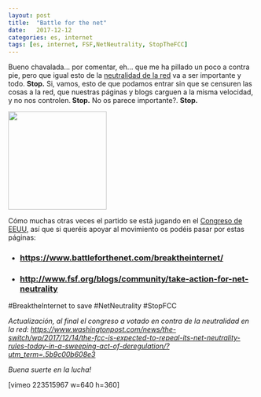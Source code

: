 ```yaml
---
layout: post
title:  "Battle for the net"
date:   2017-12-12
categories: es, internet
tags: [es, internet, FSF,NetNeutrality, StopTheFCC]
---
```

Bueno chavalada... por comentar, eh... que me ha pillado un poco a contra pie, pero que igual esto de la <a href="https://es.gizmodo.com/que-es-la-neutralidad-de-la-red-explicado-en-2-minutos-1794868754">neutralidad de la red</a> va a ser importante y todo. <strong>Stop.</strong>
Si, vamos, esto de que podamos entrar sin que se censuren las cosas a la red, que nuestras páginas y blogs carguen a la misma velocidad, y no nos controlen.<strong> Stop.</strong>
No os parece importante?. <strong>Stop.</strong>

<a href="https://es.wikipedia.org/wiki/Neutralidad_de_red"><img class="size-medium aligncenter" src="https://upload.wikimedia.org/wikipedia/commons/thumb/5/5f/Simbolo_de_la_red_neutral_espanol.svg/200px-Simbolo_de_la_red_neutral_espanol.svg.png" width="200" height="200" /></a>

Cómo muchas otras veces el partido se está jugando en el <a href="https://elpais.com/economia/2017/11/21/actualidad/1511287550_489558.html">Congreso de EEUU,</a> así que si queréis apoyar al movimiento os podéis pasar por estas páginas:
<ul>
 	<li>
<h3><a href="https://www.battleforthenet.com/breaktheinternet/"> https://www.battleforthenet.com/breaktheinternet/</a></h3>
</li>
 	<li>
<h3><a href="http://www.fsf.org/blogs/community/take-action-for-net-neutrality">http://www.fsf.org/blogs/community/take-action-for-net-neutrality</a></h3>
</li>
</ul>
#BreaktheInternet to save #NetNeutrality
#StopFCC

<em>Actualización, al final el congreso a votado en contra de la neutralidad en la red: <a href="https://www.washingtonpost.com/news/the-switch/wp/2017/12/14/the-fcc-is-expected-to-repeal-its-net-neutrality-rules-today-in-a-sweeping-act-of-deregulation/?utm_term=.5b9c00b608e3" target="_blank" rel="noopener">https://www.washingtonpost.com/news/the-switch/wp/2017/12/14/the-fcc-is-expected-to-repeal-its-net-neutrality-rules-today-in-a-sweeping-act-of-deregulation/?utm_term=.5b9c00b608e3</a></em>

<em>Buena suerte en la lucha!</em>

[vimeo 223515967 w=640 h=360]